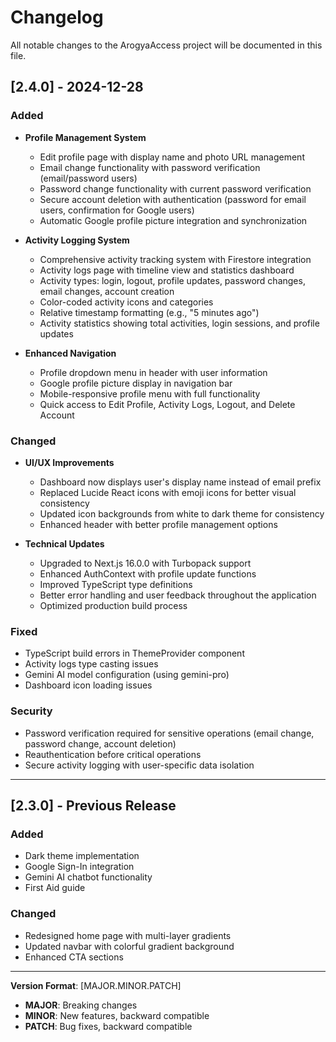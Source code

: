 # Changelog

All notable changes to the ArogyaAccess project will be documented in this file.

## [2.4.0] - 2024-12-28

### Added
- **Profile Management System**
  - Edit profile page with display name and photo URL management
  - Email change functionality with password verification (email/password users)
  - Password change functionality with current password verification
  - Secure account deletion with authentication (password for email users, confirmation for Google users)
  - Automatic Google profile picture integration and synchronization

- **Activity Logging System**
  - Comprehensive activity tracking system with Firestore integration
  - Activity logs page with timeline view and statistics dashboard
  - Activity types: login, logout, profile updates, password changes, email changes, account creation
  - Color-coded activity icons and categories
  - Relative timestamp formatting (e.g., "5 minutes ago")
  - Activity statistics showing total activities, login sessions, and profile updates

- **Enhanced Navigation**
  - Profile dropdown menu in header with user information
  - Google profile picture display in navigation bar
  - Mobile-responsive profile menu with full functionality
  - Quick access to Edit Profile, Activity Logs, Logout, and Delete Account

### Changed
- **UI/UX Improvements**
  - Dashboard now displays user's display name instead of email prefix
  - Replaced Lucide React icons with emoji icons for better visual consistency
  - Updated icon backgrounds from white to dark theme for consistency
  - Enhanced header with better profile management options

- **Technical Updates**
  - Upgraded to Next.js 16.0.0 with Turbopack support
  - Enhanced AuthContext with profile update functions
  - Improved TypeScript type definitions
  - Better error handling and user feedback throughout the application
  - Optimized production build process

### Fixed
- TypeScript build errors in ThemeProvider component
- Activity logs type casting issues
- Gemini AI model configuration (using gemini-pro)
- Dashboard icon loading issues

### Security
- Password verification required for sensitive operations (email change, password change, account deletion)
- Reauthentication before critical operations
- Secure activity logging with user-specific data isolation

---

## [2.3.0] - Previous Release

### Added
- Dark theme implementation
- Google Sign-In integration
- Gemini AI chatbot functionality
- First Aid guide

### Changed
- Redesigned home page with multi-layer gradients
- Updated navbar with colorful gradient background
- Enhanced CTA sections

---

**Version Format**: [MAJOR.MINOR.PATCH]
- **MAJOR**: Breaking changes
- **MINOR**: New features, backward compatible
- **PATCH**: Bug fixes, backward compatible
